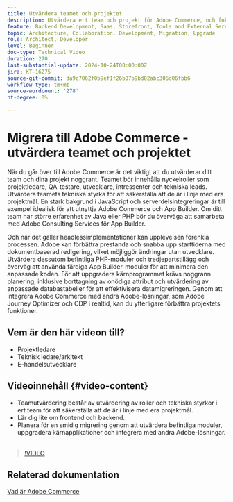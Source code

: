 ```yaml
---
title: Utvärdera teamet och projektet
description: Utvärdera ert team och projekt för Adobe Commerce, och fokusera på roller, tekniska styrkor, frontend och backend för en lyckad migrering.
feature: Backend Development, Saas, Storefront, Tools and External Services
topic: Architecture, Collaboration, Development, Migration, Upgrade
role: Architect, Developer
level: Beginner
doc-type: Technical Video
duration: 270
last-substantial-update: 2024-10-24T00:00:00Z
jira: KT-16275
source-git-commit: da9c7062f0b9ef1f26b07b9bd02abc306d06fbb6
workflow-type: tm+mt
source-wordcount: '278'
ht-degree: 0%

---
```



# Migrera till Adobe Commerce - utvärdera teamet och projektet

När du går över till Adobe Commerce är det viktigt att du utvärderar ditt team och dina projekt noggrant. Teamet bör innehålla nyckelroller som projektledare, QA-testare, utvecklare, intressenter och tekniska leads. Utvärdera teamets tekniska styrka för att säkerställa att de är i linje med era projektmål. En stark bakgrund i JavaScript och serverdelsintegreringar är till exempel idealisk för att utnyttja Adobe Commerce och App Builder. Om ditt team har större erfarenhet av Java eller PHP bör du överväga att samarbeta med Adobe Consulting Services för App Builder.

Och när det gäller headlessimplementationer kan upplevelsen förenkla processen. Adobe kan förbättra prestanda och snabba upp starttiderna med dokumentbaserad redigering, vilket möjliggör ändringar utan utvecklare. Utvärdera dessutom befintliga PHP-moduler och tredjepartstillägg och överväg att använda färdiga App Builder-moduler för att minimera den anpassade koden. För att uppgradera kärnprogrammet krävs noggrann planering, inklusive borttagning av onödiga attribut och utvärdering av anpassade databastabeller för att effektivisera datamigreringen. Genom att integrera Adobe Commerce med andra Adobe-lösningar, som Adobe Journey Optimizer och CDP i realtid, kan du ytterligare förbättra projektets funktioner.

## Vem är den här videon till?

* Projektledare
* Teknisk ledare/arkitekt
* E-handelsutvecklare

## Videoinnehåll {#video-content}

* Teamutvärdering består av utvärdering av roller och tekniska styrkor i ert team för att säkerställa att de är i linje med era projektmål.
* Lär dig lite om frontend och backend.
* Planera för en smidig migrering genom att utvärdera befintliga moduler, uppgradera kärnapplikationer och integrera med andra Adobe-lösningar.
 
>[!VIDEO](https://video.tv.adobe.com/v/3447448/?learn=on&captions=swe)

## Relaterad dokumentation

[Vad är Adobe Commerce](https://experienceleague.adobe.com/sv/docs/commerce-admin/start/about)
